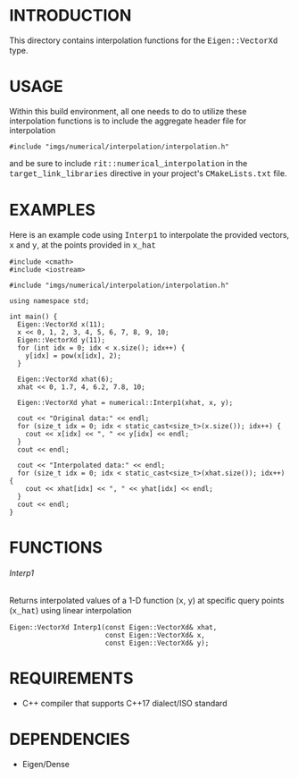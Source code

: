 # INTRODUCTION
This directory contains interpolation functions for the <span style="font-family:Courier">Eigen::VectorXd</span> type.

# USAGE
Within this build environment, all one needs to do to utilize these interpolation functions is to include the aggregate header file for interpolation

    #include "imgs/numerical/interpolation/interpolation.h"


and be sure to include <span style="font-family:Courier">    rit::numerical\_interpolation</span> in the <span style="font-family:Courier">target\_link\_libraries</span> directive in your project's <span style="font-family:Courier">CMakeLists.txt</span> file.


# EXAMPLES
Here is an example code using <span style="font-family:Courier">Interp1</span> to interpolate the provided vectors, <span style="font-family:Courier">x</span> and <span style="font-family:Courier">y</span>, at the points provided in <span style="font-family:Courier">x\_hat</span>

    #include <cmath>
    #include <iostream>

    #include "imgs/numerical/interpolation/interpolation.h"

    using namespace std;

    int main() {
      Eigen::VectorXd x(11);
      x << 0, 1, 2, 3, 4, 5, 6, 7, 8, 9, 10;
      Eigen::VectorXd y(11);
      for (int idx = 0; idx < x.size(); idx++) {    
        y[idx] = pow(x[idx], 2);
      }

      Eigen::VectorXd xhat(6);
      xhat << 0, 1.7, 4, 6.2, 7.8, 10;

      Eigen::VectorXd yhat = numerical::Interp1(xhat, x, y);

      cout << "Original data:" << endl;
      for (size_t idx = 0; idx < static_cast<size_t>(x.size()); idx++) {
        cout << x[idx] << ", " << y[idx] << endl;
      }
      cout << endl;

      cout << "Interpolated data:" << endl;
      for (size_t idx = 0; idx < static_cast<size_t>(xhat.size()); idx++) {
        cout << xhat[idx] << ", " << yhat[idx] << endl;
      }
      cout << endl;
    }

# FUNCTIONS

###### Interp1
Returns interpolated values of a 1-D function (<span style="font-family:Courier">x</span>, <span style="font-family:Courier">y</span>) at specific query points (<span style="font-family:Courier">x_hat</span>) using linear interpolation

    Eigen::VectorXd Interp1(const Eigen::VectorXd& xhat,
                            const Eigen::VectorXd& x,
                            const Eigen::VectorXd& y);
# REQUIREMENTS
* C++ compiler that supports C++17 dialect/ISO standard

# DEPENDENCIES
* Eigen/Dense
